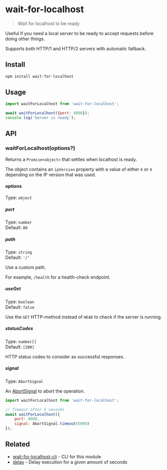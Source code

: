 # wait-for-localhost

> Wait for localhost to be ready

Useful if you need a local server to be ready to accept requests before doing other things.

Supports both HTTP/1 and HTTP/2 servers with automatic fallback.

## Install

```sh
npm install wait-for-localhost
```

## Usage

```js
import waitForLocalhost from 'wait-for-localhost';

await waitForLocalhost({port: 8080});
console.log('Server is ready');
```

## API

### waitForLocalhost(options?)

Returns a `Promise<object>` that settles when localhost is ready.

The object contains an `ipVersion` property with a value of either `6` or `4` depending on the IP version that was used.

#### options

Type: `object`

##### port

Type: `number`\
Default: `80`

##### path

Type: `string`\
Default: `'/'`

Use a custom path.

For example, `/health` for a health-check endpoint.

##### useGet

Type: `boolean`\
Default: `false`

Use the `GET` HTTP-method instead of `HEAD` to check if the server is running.

##### statusCodes

Type: `number[]`\
Default: `[200]`

HTTP status codes to consider as successful responses.

##### signal

Type: `AbortSignal`

An [AbortSignal](https://developer.mozilla.org/en-US/docs/Web/API/AbortSignal) to abort the operation.

```js
import waitForLocalhost from 'wait-for-localhost';

// Timeout after 5 seconds
await waitForLocalhost({
	port: 8080,
	signal: AbortSignal.timeout(5000)
});
```

## Related

- [wait-for-localhost-cli](https://github.com/sindresorhus/wait-for-localhost-cli) - CLI for this module
- [delay](https://github.com/sindresorhus/delay) - Delay execution for a given amount of seconds
